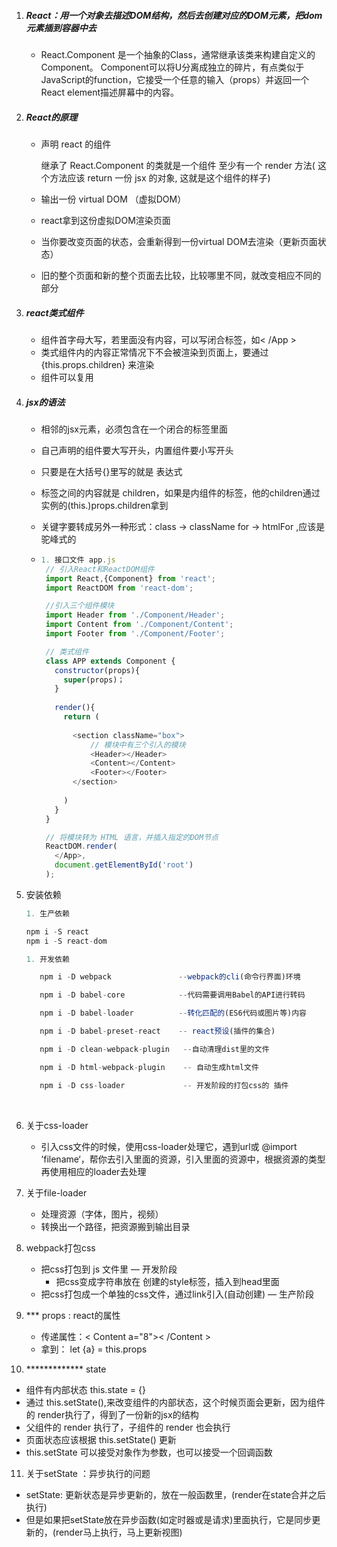 1. ##### React：用一个对象去描述DOM结构，然后去创建对应的DOM元素，把dom元素插到容器中去

   - React.Component 是一个抽象的Class，通常继承该类来构建自定义的Component。 Component可以将U分离成独立的碎片，有点类似于JavaScript的function，它接受一个任意的输入（props）并返回一个React element描述屏幕中的内容。

2. ##### React的原理

   - 声明 react 的组件

       继承了 React.Component 的类就是一个组件
       至少有一个 render 方法(  这个方法应该 return 一份 jsx 的对象,
       这就是这个组件的样子)

   - 输出一份 virtual DOM （虚拟DOM）

   - react拿到这份虚拟DOM渲染页面

   - 当你要改变页面的状态，会重新得到一份virtual DOM去渲染（更新页面状态）

   - 旧的整个页面和新的整个页面去比较，比较哪里不同，就改变相应不同的部分

3. ##### react类式组件

   - 组件首字母大写，若里面没有内容，可以写闭合标签，如< /App >
   - 类式组件内的内容正常情况下不会被渲染到页面上，要通过{this.props.children} 来渲染
   - 组件可以复用

4. ##### jsx的语法

   - 相邻的jsx元素，必须包含在一个闭合的标签里面

   - 自己声明的组件要大写开头，内置组件要小写开头

   - 只要是在大括号{}里写的就是 表达式

   - 标签之间的内容就是 children，如果是内组件的标签，他的children通过实例的(this.)props.children拿到

   - 关键字要转成另外一种形式：class -> className    for -> htmlFor ,应该是驼峰式的

   - ```Javascript
     1. 接口文件 app.js
      // 引入React和ReactDOM组件
      import React,{Component} from 'react';
      import ReactDOM from 'react-dom';

      //引入三个组件模块
      import Header from './Component/Header';
      import Content from './Component/Content';
      import Footer from './Component/Footer';

      // 类式组件
      class APP extends Component {
        constructor(props){
          super(props)；
        }
        
        render(){
          return (
            
            <section className="box">
            	// 模块中有三个引入的模块
                <Header></Header>
                <Content></Content>
                <Footer></Footer>
            </section>
            
          )
        }
      }

      // 将模块转为 HTML 语言，并插入指定的DOM节点
      ReactDOM.render(
        </App>,
        document.getElementById('root')
      );
     ```

5. 安装依赖

   ```javascript
   1. 生产依赖

   npm i -S react 
   npm i -S react-dom

   1. 开发依赖

      npm i -D webpack               --webpack的cli(命令行界面)环境

      npm i -D babel-core            --代码需要调用Babel的API进行转码

      npm i -D babel-loader          --转化匹配的(ES6代码或图片等)内容

      npm i -D babel-preset-react    -- react预设(插件的集合)

      npm i -D clean-webpack-plugin   --自动清理dist里的文件

      npm i -D html-webpack-plugin    -- 自动生成html文件

      npm i -D css-loader             -- 开发阶段的打包css的 插件

   ```


   ​

6. 关于css-loader
   - 引入css文件的时候，使用css-loader处理它，遇到url或 @import ’filename‘，帮你去引入里面的资源，引入里面的资源中，根据资源的类型再使用相应的loader去处理


7. 关于file-loader
   - 处理资源（字体，图片，视频）
   - 转换出一个路径，把资源搬到输出目录
8. webpack打包css
   - 把css打包到 js 文件里    — 开发阶段
     - 把css变成字符串放在   创建的style标签，插入到head里面
   - 把css打包成一个单独的css文件，通过link引入(自动创建)  — 生产阶段
9. ***   props : react的属性
   - 传递属性：< Content  a="8">< /Content >
   - 拿到： let {a} = this.props
10. ​*************   state
  - 组件有内部状态  this.state = {}
  - 通过 this.setState(),来改变组件的内部状态，这个时候页面会更新，因为组件的 render执行了，得到了一份新的jsx的结构
  - 父组件的 render 执行了，子组件的 render 也会执行
  - 页面状态应该根据  this.setState()   更新
  - this.setState  可以接受对象作为参数，也可以接受一个回调函数
11. 关于setState  ：异步执行的问题
   - setState: 更新状态是异步更新的，放在一般函数里，(render在state合并之后 执行)
   - 但是如果把setState放在异步函数(如定时器或是请求)里面执行，它是同步更新的，(render马上执行，马上更新视图)

